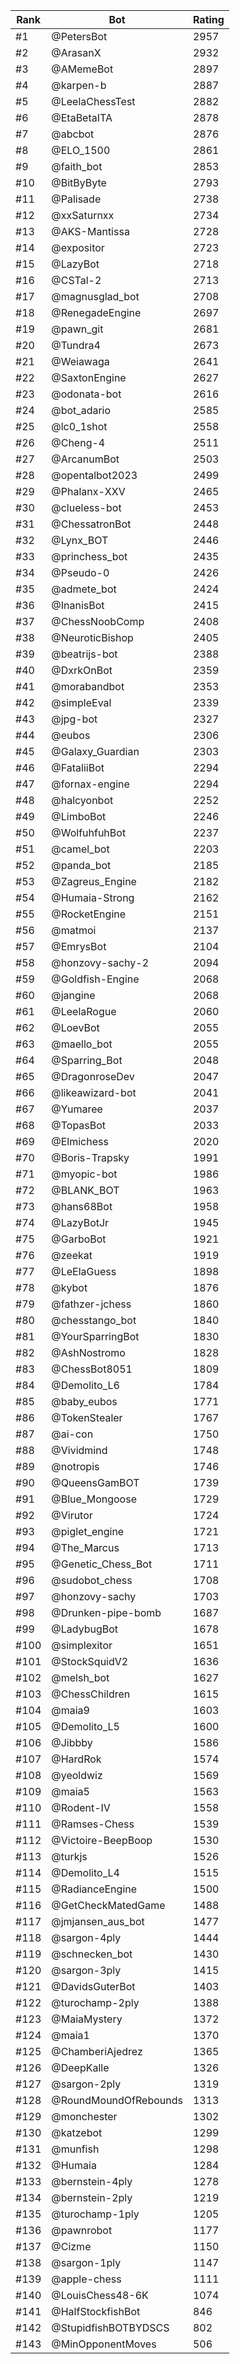 Rank|Bot|Rating
---|---|---
#1|@PetersBot|2957
#2|@ArasanX|2932
#3|@AMemeBot|2897
#4|@karpen-b|2887
#5|@LeelaChessTest|2882
#6|@EtaBetaITA|2878
#7|@abcbot|2876
#8|@ELO_1500|2861
#9|@faith_bot|2853
#10|@BitByByte|2793
#11|@Palisade|2738
#12|@xxSaturnxx|2734
#13|@AKS-Mantissa|2728
#14|@expositor|2723
#15|@LazyBot|2718
#16|@CSTal-2|2713
#17|@magnusglad_bot|2708
#18|@RenegadeEngine|2697
#19|@pawn_git|2681
#20|@Tundra4|2673
#21|@Weiawaga|2641
#22|@SaxtonEngine|2627
#23|@odonata-bot|2616
#24|@bot_adario|2585
#25|@lc0_1shot|2558
#26|@Cheng-4|2511
#27|@ArcanumBot|2503
#28|@opentalbot2023|2499
#29|@Phalanx-XXV|2465
#30|@clueless-bot|2453
#31|@ChessatronBot|2448
#32|@Lynx_BOT|2446
#33|@princhess_bot|2435
#34|@Pseudo-0|2426
#35|@admete_bot|2424
#36|@InanisBot|2415
#37|@ChessNoobComp|2408
#38|@NeuroticBishop|2405
#39|@beatrijs-bot|2388
#40|@DxrkOnBot|2359
#41|@morabandbot|2353
#42|@simpleEval|2339
#43|@jpg-bot|2327
#44|@eubos|2306
#45|@Galaxy_Guardian|2303
#46|@FataliiBot|2294
#47|@fornax-engine|2294
#48|@halcyonbot|2252
#49|@LimboBot|2246
#50|@WolfuhfuhBot|2237
#51|@camel_bot|2203
#52|@panda_bot|2185
#53|@Zagreus_Engine|2182
#54|@Humaia-Strong|2162
#55|@RocketEngine|2151
#56|@matmoi|2137
#57|@EmrysBot|2104
#58|@honzovy-sachy-2|2094
#59|@Goldfish-Engine|2068
#60|@jangine|2068
#61|@LeelaRogue|2060
#62|@LoevBot|2055
#63|@maello_bot|2055
#64|@Sparring_Bot|2048
#65|@DragonroseDev|2047
#66|@likeawizard-bot|2041
#67|@Yumaree|2037
#68|@TopasBot|2033
#69|@Elmichess|2020
#70|@Boris-Trapsky|1991
#71|@myopic-bot|1986
#72|@BLANK_BOT|1963
#73|@hans68Bot|1958
#74|@LazyBotJr|1945
#75|@GarboBot|1921
#76|@zeekat|1919
#77|@LeElaGuess|1898
#78|@kybot|1876
#79|@fathzer-jchess|1860
#80|@chesstango_bot|1840
#81|@YourSparringBot|1830
#82|@AshNostromo|1828
#83|@ChessBot8051|1809
#84|@Demolito_L6|1784
#85|@baby_eubos|1771
#86|@TokenStealer|1767
#87|@ai-con|1750
#88|@Vividmind|1748
#89|@notropis|1746
#90|@QueensGamBOT|1739
#91|@Blue_Mongoose|1729
#92|@Virutor|1724
#93|@piglet_engine|1721
#94|@The_Marcus|1713
#95|@Genetic_Chess_Bot|1711
#96|@sudobot_chess|1708
#97|@honzovy-sachy|1703
#98|@Drunken-pipe-bomb|1687
#99|@LadybugBot|1678
#100|@simplexitor|1651
#101|@StockSquidV2|1636
#102|@melsh_bot|1627
#103|@ChessChildren|1615
#104|@maia9|1603
#105|@Demolito_L5|1600
#106|@Jibbby|1586
#107|@HardRok|1574
#108|@yeoldwiz|1569
#109|@maia5|1563
#110|@Rodent-IV|1558
#111|@Ramses-Chess|1539
#112|@Victoire-BeepBoop|1530
#113|@turkjs|1526
#114|@Demolito_L4|1515
#115|@RadianceEngine|1500
#116|@GetCheckMatedGame|1488
#117|@jmjansen_aus_bot|1477
#118|@sargon-4ply|1444
#119|@schnecken_bot|1430
#120|@sargon-3ply|1415
#121|@DavidsGuterBot|1403
#122|@turochamp-2ply|1388
#123|@MaiaMystery|1372
#124|@maia1|1370
#125|@ChamberiAjedrez|1365
#126|@DeepKalle|1326
#127|@sargon-2ply|1319
#128|@RoundMoundOfRebounds|1313
#129|@monchester|1302
#130|@katzebot|1299
#131|@munfish|1298
#132|@Humaia|1284
#133|@bernstein-4ply|1278
#134|@bernstein-2ply|1219
#135|@turochamp-1ply|1205
#136|@pawnrobot|1177
#137|@Cizme|1150
#138|@sargon-1ply|1147
#139|@apple-chess|1111
#140|@LouisChess48-6K|1074
#141|@HalfStockfishBot|846
#142|@StupidfishBOTBYDSCS|802
#143|@MinOpponentMoves|506

